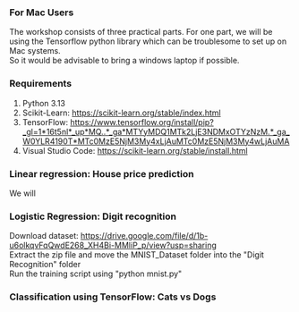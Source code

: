 ### For Mac Users
The workshop consists of three practical parts. For one part, we will be using the Tensorflow python library which can be troublesome to set up on Mac systems.  
So it would be advisable to bring a windows laptop if possible.  
  
### Requirements
1. Python 3.13
2. Scikit-Learn: https://scikit-learn.org/stable/index.html  
3. TensorFlow: https://www.tensorflow.org/install/pip?_gl=1*16t5nl*_up*MQ..*_ga*MTYyMDQ1MTk2LjE3NDMxOTYzNzM.*_ga_W0YLR4190T*MTc0MzE5NjM3My4xLjAuMTc0MzE5NjM3My4wLjAuMA
4. Visual Studio Code: https://scikit-learn.org/stable/install.html  

### Linear regression: House price prediction
We will 

### Logistic Regression: Digit recognition

Download dataset: https://drive.google.com/file/d/1b-u6olkqvFqQwdE268_XH4Bi-MMliP_p/view?usp=sharing  
Extract the zip file and move the MNIST_Dataset folder into the "Digit Recognition" folder  
Run the training script using "python mnist.py"  

### Classification using TensorFlow: Cats vs Dogs
